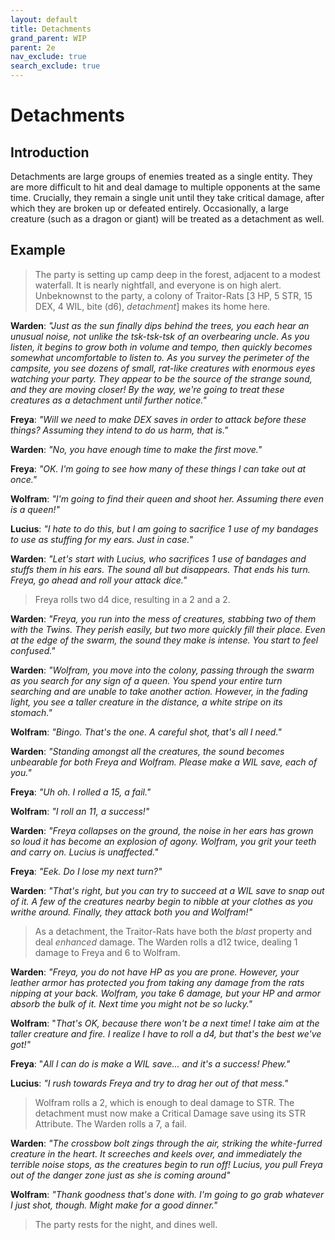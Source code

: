 ```yaml
---
layout: default
title: Detachments
grand_parent: WIP
parent: 2e
nav_exclude: true
search_exclude: true
---
```


# Detachments

## Introduction

Detachments are large groups of enemies treated as a single entity. They are more difficult to hit and deal damage to multiple opponents at the same time. Crucially, they remain a single unit until they take critical damage, after which they are broken up or defeated entirely. Occasionally, a large creature (such as a dragon or giant) will be treated as a detachment as well. 

## Example

> The party is setting up camp deep in the forest, adjacent to a modest waterfall. It is nearly nightfall, and everyone is on high alert. Unbeknownst to the party, a colony of Traitor-Rats [3 HP, 5 STR, 15 DEX, 4 WIL, bite (d6), _detachment_] makes its home here.

**Warden**: _"Just as the sun finally dips behind the trees, you each hear an unusual noise, not unlike the tsk-tsk-tsk of an overbearing uncle. As you listen, it begins to grow both in volume and tempo, then quickly becomes somewhat uncomfortable to listen to. As you survey the perimeter of the campsite, you see dozens of small, rat-like creatures with enormous eyes watching your party. They appear to be the source of the strange sound, and they are moving closer! By the way, we're going to treat these creatures as a detachment until further notice."_

**Freya**: _"Will we need to make DEX saves in order to attack before these things? Assuming they intend to do us harm, that is."_

**Warden**: _"No, you have enough time to make the first move."_

**Freya**: _"OK. I'm going to see how many of these things I can take out at once."_

**Wolfram**: _"I'm going to find their queen and shoot her. Assuming there even is a queen!"_

**Lucius**: _"I hate to do this, but I am going to sacrifice 1 use of my bandages to use as stuffing for my ears. Just in case._"

**Warden**: _"Let's start with Lucius, who sacrifices 1 use of bandages and stuffs them in his ears. The sound all but disappears. That ends his turn. Freya, go ahead and roll your attack dice."_

> Freya rolls two d4 dice, resulting in a 2 and a 2.

**Warden**: _"Freya, you run into the mess of creatures, stabbing two of them with the Twins. They perish easily, but two more quickly fill their place. Even at the edge of the swarm, the sound they make is intense. You start to feel confused."_

**Warden**: _"Wolfram, you move into the colony, passing through the swarm as you search for any sign of a queen. You spend your entire turn searching and are unable to take another action. However, in the fading light, you see a taller creature in the distance, a white stripe on its stomach."_

**Wolfram**: _"Bingo. That's the one. A careful shot, that's all I need."_

**Warden**: _"Standing amongst all the creatures, the sound becomes unbearable for both Freya and Wolfram. Please make a WIL save, each of you."_

**Freya**: _"Uh oh. I rolled a 15, a fail."_

**Wolfram**: _"I roll an 11, a success!"_

**Warden**: _"Freya collapses on the ground, the noise in her ears has grown so loud it has become an explosion of agony. Wolfram, you grit your teeth and carry on. Lucius is unaffected."_

**Freya**: _"Eek. Do I lose my next turn?"_

**Warden**: _"That's right, but you can try to succeed at a WIL save to snap out of it. A few of the creatures nearby begin to nibble at your clothes as you writhe around. Finally, they attack both you and Wolfram!"_

> As a detachment, the Traitor-Rats have both the _blast_ property and deal _enhanced_ damage. The Warden rolls a d12 twice, dealing 1 damage to Freya and 6 to Wolfram.

**Warden**: _"Freya, you do not have HP as you are prone. However, your leather armor has protected you from taking any damage from the rats nipping at your back. Wolfram, you take 6 damage, but your HP and armor absorb the bulk of it. Next time you might not be so lucky."_

**Wolfram**: "_That's OK, because there won't be a next time! I take aim at the taller creature and fire. I realize I have to roll a d4, but that's the best we've got!"_

**Freya**: "_All I can do is make a WIL save... and it's a success! Phew."_

**Lucius**: _"I rush towards Freya and try to drag her out of that mess."_

> Wolfram rolls a 2, which is enough to deal damage to STR. The detachment must now make a Critical Damage save using its STR Attribute. The Warden rolls a 7, a fail.

**Warden**: _"The crossbow bolt zings through the air, striking the white-furred creature in the heart. It screeches and keels over, and immediately the terrible noise stops, as the creatures begin to run off! Lucius, you pull Freya out of the danger zone just as she is coming around"_

**Wolfram**: _"Thank goodness that's done with. I'm going to go grab whatever I just shot, though. Might make for a good dinner."_ 

> The party rests for the night, and dines well.